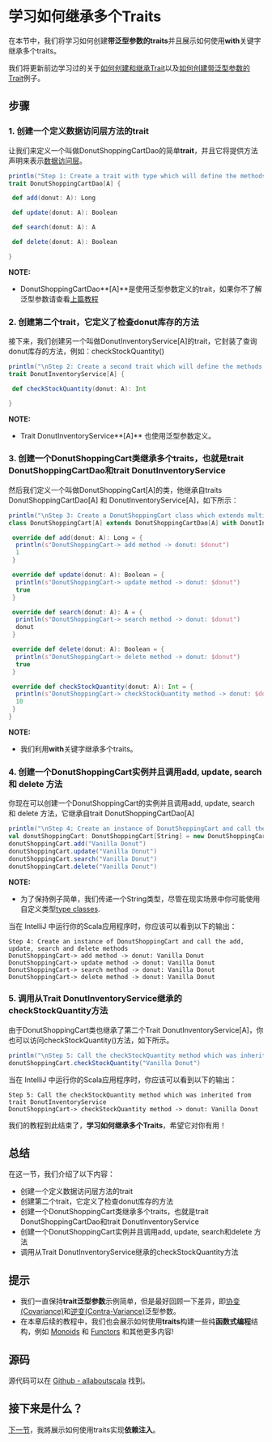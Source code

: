# 学习如何继承多个Traits

在本节中，我们将学习如何创建**带泛型参数的traits**并且展示如何使用**with**关键字继承多个traits。

我们将更新前边学习过的关于[如何创建和继承Trait](5_2.md)以及[如何创建带泛型参数的Trait](5_3.md)例子。

## 步骤

### 1. 创建一个定义数据访问层方法的trait

让我们来定义一个叫做DonutShoppingCartDao的简单**trait**，并且它将提供方法声明来表示[数据访问层](https://en.wikipedia.org/wiki/Data_access_layer)。

```scala
println("Step 1: Create a trait with type which will define the methods for a data access layer")
trait DonutShoppingCartDao[A] {

 def add(donut: A): Long

 def update(donut: A): Boolean

 def search(donut: A): A

 def delete(donut: A): Boolean

}

```

**NOTE:**

- DonutShoppingCartDao**[A]**是使用泛型参数定义的trait，如果你不了解泛型参数请查看[上篇教程](5_3.md)

### 2. 创建第二个trait，它定义了检查donut库存的方法

接下来，我们创建另一个叫做DonutInventoryService[A]的trait，它封装了查询donut库存的方法，例如：checkStockQuantity()

```scala
println("\nStep 2: Create a second trait which will define the methods for checking donut inventory")
trait DonutInventoryService[A] {

 def checkStockQuantity(donut: A): Int

}

```

**NOTE:**

- Trait DonutInventoryService**[A]** 也使用泛型参数定义。

### 3. 创建一个DonutShoppingCart类继承多个traits，也就是trait DonutShoppingCartDao和trait DonutInventoryService

然后我们定义一个叫做DonutShoppingCart[A]的类，他继承自traits DonutShoppingCartDao[A] 和 DonutInventoryService[A]，如下所示：

```scala
println("\nStep 3: Create a DonutShoppingCart class which extends multiple traits namely trait DonutShoppingCartDao and trait DonutInventoryService")
class DonutShoppingCart[A] extends DonutShoppingCartDao[A] with DonutInventoryService[A] {

 override def add(donut: A): Long = {
  println(s"DonutShoppingCart-> add method -> donut: $donut")
  1
 }

 override def update(donut: A): Boolean = {
  println(s"DonutShoppingCart-> update method -> donut: $donut")
  true
 }

 override def search(donut: A): A = {
  println(s"DonutShoppingCart-> search method -> donut: $donut")
  donut
 }

 override def delete(donut: A): Boolean = {
  println(s"DonutShoppingCart-> delete method -> donut: $donut")
  true
 }

 override def checkStockQuantity(donut: A): Int = {
  println(s"DonutShoppingCart-> checkStockQuantity method -> donut: $donut")
  10
 }
}

```

**NOTE:**

- 我们利用**with**关键字继承多个traits。

### 4. 创建一个DonutShoppingCart实例并且调用add, update, search 和 delete 方法

你现在可以创建一个DonutShoppingCart的实例并且调用add, update, search 和 delete 方法，它继承自trait DonutShoppingCartDao[A]

```scala
println("\nStep 4: Create an instance of DonutShoppingCart and call the add, update, search and delete methods")
val donutShoppingCart: DonutShoppingCart[String] = new DonutShoppingCart[String]()
donutShoppingCart.add("Vanilla Donut")
donutShoppingCart.update("Vanilla Donut")
donutShoppingCart.search("Vanilla Donut")
donutShoppingCart.delete("Vanilla Donut")

```

**NOTE:**

- 为了保持例子简单，我们传递一个String类型，尽管在现实场景中你可能使用自定义类型[type classes](4_13.md).

当在 IntelliJ 中运行你的Scala应用程序时，你应该可以看到以下的输出：

```
Step 4: Create an instance of DonutShoppingCart and call the add, update, search and delete methods
DonutShoppingCart-> add method -> donut: Vanilla Donut
DonutShoppingCart-> update method -> donut: Vanilla Donut
DonutShoppingCart-> search method -> donut: Vanilla Donut
DonutShoppingCart-> delete method -> donut: Vanilla Donut

```

### 5. 调用从Trait DonutInventoryService继承的checkStockQuantity方法

由于DonutShoppingCart类也继承了第二个Trait DonutInventoryService[A]，你也可以访问checkStockQuantity()方法，如下所示。

```scala
println("\nStep 5: Call the checkStockQuantity method which was inherited from trait DonutInventoryService")
donutShoppingCart.checkStockQuantity("Vanilla Donut")

```

当在 IntelliJ 中运行你的Scala应用程序时，你应该可以看到以下的输出：

```
Step 5: Call the checkStockQuantity method which was inherited from trait DonutInventoryService
DonutShoppingCart-> checkStockQuantity method -> donut: Vanilla Donut
```

我们的教程到此结束了，**学习如何继承多个Traits**，希望它对你有用！

## 总结

在这一节，我们介绍了以下内容：

- 创建一个定义数据访问层方法的trait
- 创建第二个trait，它定义了检查donut库存的方法
- 创建一个DonutShoppingCart类继承多个traits，也就是trait DonutShoppingCartDao和trait DonutInventoryService
- 创建一个DonutShoppingCart实例并且调用add, update, search和delete 方法
- 调用从Trait DonutInventoryService继承的checkStockQuantity方法

## 提示

- 我们一直保持**trait泛型参数**示例简单，但是最好回顾一下差异，即[协变(Covariance)](4_14.md)和[逆变(Contra-Variance)](4_15.md)泛型参数。
- 在本章后续的教程中，我们也会展示如何使用**traits**构建一些纯**函数式编程**结构，例如 [Monoids](https://en.wikipedia.org/wiki/Monoid) 和 [Functors](https://en.wikipedia.org/wiki/Functor) 和其他更多内容!

## 源码

源代码可以在 [Github - allaboutscala](https://github.com/nadimbahadoor/allaboutscala) 找到。


## 接下来是什么？

[下一节](5_5.md)，我將展示如何使用traits实现**依赖注入**。